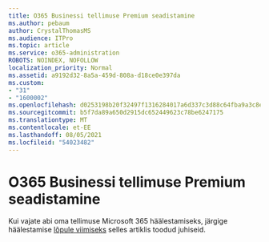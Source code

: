 ```yaml
---
title: O365 Businessi tellimuse Premium seadistamine
ms.author: pebaum
author: CrystalThomasMS
ms.audience: ITPro
ms.topic: article
ms.service: o365-administration
ROBOTS: NOINDEX, NOFOLLOW
localization_priority: Normal
ms.assetid: a9192d32-8a5a-459d-808a-d18ce0e397da
ms.custom:
- "31"
- "1600002"
ms.openlocfilehash: d0253198b20f32497f1316284017a6d337c3d88c64fba9a3c8e05c0057b655d7
ms.sourcegitcommit: b5f7da89a650d2915dc652449623c78be6247175
ms.translationtype: MT
ms.contentlocale: et-EE
ms.lasthandoff: 08/05/2021
ms.locfileid: "54023482"
---
```

# <a name="setting-up-your-o365-business-premium-subscription"></a>O365 Businessi tellimuse Premium seadistamine

Kui vajate abi oma tellimuse Microsoft 365 häälestamiseks, järgige häälestamise [lõpule viimiseks](https://docs.microsoft.com/microsoft-365/admin/setup/setup?view=o365-worldwide&tabs=BusPremium) selles artiklis toodud juhiseid.
  
